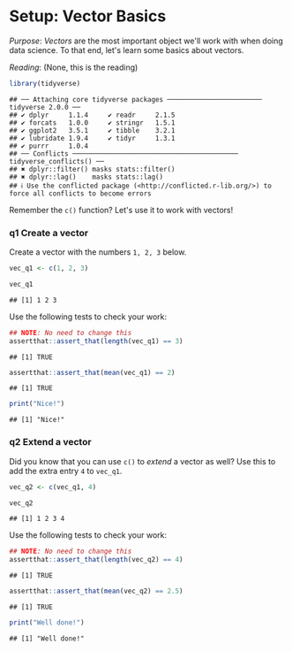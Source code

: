 
# Setup: Vector Basics

*Purpose*: *Vectors* are the most important object we'll work with when doing
data science. To that end, let's learn some basics about vectors.

*Reading*: (None, this is the reading)




``` r
library(tidyverse)
```

```
## ── Attaching core tidyverse packages ──────────────────────── tidyverse 2.0.0 ──
## ✔ dplyr     1.1.4     ✔ readr     2.1.5
## ✔ forcats   1.0.0     ✔ stringr   1.5.1
## ✔ ggplot2   3.5.1     ✔ tibble    3.2.1
## ✔ lubridate 1.9.4     ✔ tidyr     1.3.1
## ✔ purrr     1.0.4     
## ── Conflicts ────────────────────────────────────────── tidyverse_conflicts() ──
## ✖ dplyr::filter() masks stats::filter()
## ✖ dplyr::lag()    masks stats::lag()
## ℹ Use the conflicted package (<http://conflicted.r-lib.org/>) to force all conflicts to become errors
```

Remember the `c()` function? Let's use it to work with vectors!

### __q1__ Create a vector

Create a vector with the numbers `1, 2, 3` below.


``` r
vec_q1 <- c(1, 2, 3)

vec_q1
```

```
## [1] 1 2 3
```

Use the following tests to check your work:


``` r
## NOTE: No need to change this
assertthat::assert_that(length(vec_q1) == 3)
```

```
## [1] TRUE
```

``` r
assertthat::assert_that(mean(vec_q1) == 2)
```

```
## [1] TRUE
```

``` r
print("Nice!")
```

```
## [1] "Nice!"
```

### __q2__ Extend a vector

Did you know that you can use `c()` to *extend* a vector as well? Use this to add the extra entry `4` to `vec_q1`.


``` r
vec_q2 <- c(vec_q1, 4)

vec_q2
```

```
## [1] 1 2 3 4
```

Use the following tests to check your work:


``` r
## NOTE: No need to change this
assertthat::assert_that(length(vec_q2) == 4)
```

```
## [1] TRUE
```

``` r
assertthat::assert_that(mean(vec_q2) == 2.5)
```

```
## [1] TRUE
```

``` r
print("Well done!")
```

```
## [1] "Well done!"
```

<!-- include-exit-ticket -->
